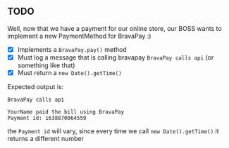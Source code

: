 ## TODO

Well, now that we have a payment for our online store, our BOSS wants
to implement a new PaymentMethod for BravaPay :)

- [x] Implements a `BravaPay.pay()` method
- [x] Must log a message that is calling bravapay `BravaPay calls api` (or
something like that)
- [x] Must return a `new Date().getTime()`

Expected output is:

```
BravaPay calls api

YourName paid the bill using BravaPay
Payment id: 1638870064559
```

the `Payment id` will vary, since every time we call `new Date().getTime()`
it returns a different number
